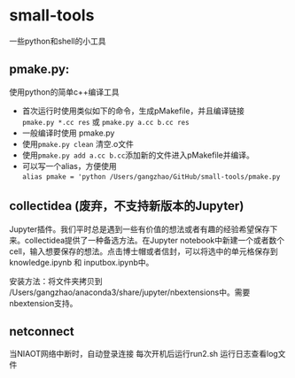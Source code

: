 # small-tools
一些python和shell的小工具  

## pmake.py:
使用python的简单c++编译工具
* 首次运行时使用类似如下的命令，生成pMakefile，并且编译链接   
`pmake.py *.cc res` 或 `pmake.py a.cc b.cc res`
* 一般编译时使用 pmake.py
* 使用`pmake.py clean` 清空.o文件
* 使用`pmake.py add a.cc b.cc`添加新的文件进入pMakefile并编译。
* 可以写一个alias，方便使用  
`alias pmake = 'python /Users/gangzhao/GitHub/small-tools/pmake.py`

## collectidea (废弃，不支持新版本的Jupyter)
Jupyter插件。我们平时总是遇到一些有价值的想法或者有趣的经验希望保存下来。collectidea提供了一种备选方法。在Jupyter notebook中新建一个或者数个cell，输入想要保存的想法。点击博士帽或者信封，可以将选中的单元格保存到knowledge.ipynb 和 inputbox.ipynb中。

安装方法：将文件夹拷贝到 /Users/gangzhao/anaconda3/share/jupyter/nbextensions中。需要nbextension支持。

## netconnect
当NIAOT网络中断时，自动登录连接
每次开机后运行run2.sh
运行日志查看log文件